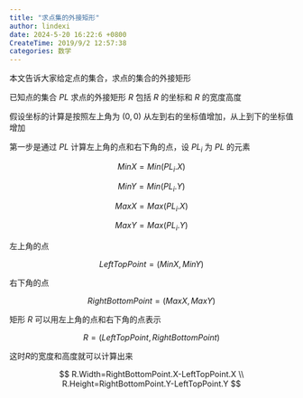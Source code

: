 ```yaml
---
title: "求点集的外接矩形"
author: lindexi
date: 2024-5-20 16:22:6 +0800
CreateTime: 2019/9/2 12:57:38
categories: 数学
---
```


本文告诉大家给定点的集合，求点的集合的外接矩形

<!--more-->


<!-- CreateTime:2019/9/2 12:57:38 -->

<!-- 标签：数学 -->
<!-- math -->

已知点的集合 $PL$ 求点的外接矩形 $R$ 包括 $R$ 的坐标和 $R$ 的宽度高度

假设坐标的计算是按照左上角为 $(0,0)$ 从左到右的坐标值增加，从上到下的坐标值增加

第一步是通过 $PL$ 计算左上角的点和右下角的点，设 $PL_i$ 为 $PL$ 的元素

$$
MinX=Min(PL_i.X)
$$

$$
MinY=Min(PL_i.Y)
$$

$$
MaxX=Max(PL_i.X)
$$

$$
MaxY=Max(PL_i.Y)
$$



左上角的点 

$$
LeftTopPoint=(MinX,MinY)
$$

右下角的点

$$
RightBottomPoint=(MaxX,MaxY)
$$


矩形 $R$ 可以用左上角的点和右下角的点表示

$$
R=(LeftTopPoint,RightBottomPoint)
$$

这时$R$的宽度和高度就可以计算出来

$$
R.Width=RightBottomPoint.X-LeftTopPoint.X \\
R.Height=RightBottomPoint.Y-LeftTopPoint.Y
$$




<script type="text/javascript" async src="https://cdn.mathjax.org/mathjax/latest/MathJax.js?config=TeX-MML-AM_CHTML">

</script>

<script type="text/x-mathjax-config">
  MathJax.Hub.Config({tex2jax: {inlineMath: [['$','$'], ['\\(','\\)']]}});
</script>